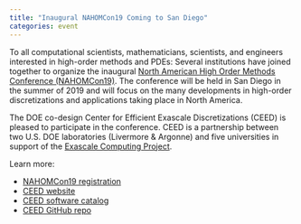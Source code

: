 ```yaml
---
title: "Inaugural NAHOMCon19 Coming to San Diego"
categories: event
---
```


To all computational scientists, mathematicians, scientists, and engineers interested in high-order methods and PDEs: Several institutions have joined together to organize the inaugural [North American High Order Methods Conference (NAHOMCon19)](https://nahomcon19.sdsu.edu/). The conference will be held in San Diego in the summer of 2019 and will focus on the many developments in high-order discretizations and applications taking place in North America.

The DOE co-design Center for Efficient Exascale Discretizations (CEED) is pleased to participate in the conference. CEED is a partnership between two U.S. DOE laboratories (Livermore & Argonne) and five universities in support of the [Exascale Computing Project](https://www.exascaleproject.org/exascale-computing-project/).

Learn more:
- [NAHOMCon19 registration](https://nahomcon19.sdsu.edu/)
- [CEED website](https://ceed.exascaleproject.org/)
- [CEED software catalog](https://ceed.exascaleproject.org/software/)
- [CEED GitHub repo](https://github.com/ceed/)
